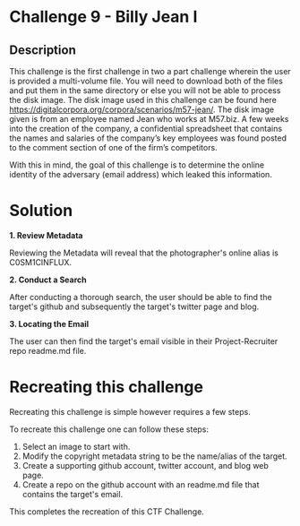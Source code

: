 ﻿﻿

# Challenge 9 - Billy Jean I

## Description

This challenge is the first challenge in two a part challenge wherein the user is provided a multi-volume file. You will need to download both of the files and put them in the same directory or else you will not be able to process the disk image. The disk image used in this challenge can be found here https://digitalcorpora.org/corpora/scenarios/m57-jean/. The disk image given is from an employee named Jean who works at M57.biz. A few weeks into the creation of the company, a confidential spreadsheet that contains the names and salaries of the company’s key employees was found posted to the comment section of one of the firm’s competitors.

With this in mind, the goal of this challenge is to determine the online identity of the adversary (email address) which leaked this information.

# Solution
**1. Review Metadata**

Reviewing the Metadata will reveal that the photographer's online alias is C0SM1CINFLUX.
 
**2. Conduct a Search**

After conducting a thorough search, the user should be able to find the target's github and subsequently the target's twitter page and blog.

**3. Locating the Email**

The user can then find the target's email visible in their Project-Recruiter repo readme.md file.

# Recreating this challenge 
Recreating this challenge is simple however requires a few steps.

To recreate this challenge one can follow these steps:

1. Select an image to start with.
2. Modify the copyright metadata string to be the name/alias of the target.
3. Create a supporting github account, twitter account, and blog web page.
4. Create a repo on the github account with an readme.md file that contains the target's email. 

This completes the recreation of this CTF Challenge. 

